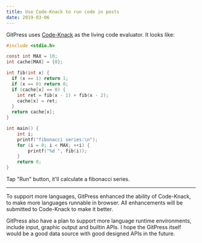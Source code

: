 ```yaml
---
title: Use Code-Knack to run code in posts
date: 2019-03-06
---
```


GitPress uses [Code-Knack](https://github.com/lyricat/code-knack) as the living code evaluator. It looks like:

```c
#include <stdio.h>

const int MAX = 10;
int cache[MAX] = {0};

int fib(int x) {
  if (x == 1) return 1;
  if (x == 0) return 0;
  if (cache[x] == 0) {
    int ret = fib(x - 1) + fib(x - 2);
    cache[x] = ret;
  }
  return cache[x];
}

int main() {
    int i;
    printf("fibonacci series:\n");
    for (i = 0; i < MAX; ++i) {
        printf("%d ", fib(i));
    }
    return 0;
}
```

Tap "Run" button, it'll calculate a fibonacci series.

---

To support more languages, GitPress enhanced the ability of Code-Knack, to make more languages runnable in browser. All enhancements will be submitted to Code-Knack to make it better.

GitPress also have a plan to support more language runtime environments, include input, graphic output and builtin APIs. I hope the GitPress itself would be a good data source with good designed APIs in the future.



